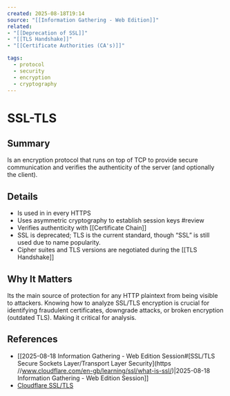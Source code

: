 ```yaml
---
created: 2025-08-18T19:14
source: "[[Information Gathering - Web Edition]]"
related: 
- "[[Deprecation of SSL]]" 
- "[[TLS Handshake]]"
- "[[Certificate Authorities (CA's)]]"

tags:
  - protocol
  - security
  - encryption
  - cryptography
---
```

# SSL-TLS

## Summary
Is an encryption protocol that runs on top of TCP to provide secure communication and verifies the authenticity of the server (and optionally the client).
## Details
- Is used in in every HTTPS 
- Uses asymmetric cryptography to establish session keys #review
- Verifies authenticity with [[Certificate Chain]]
- SSL is deprecated; TLS is the current standard, though “SSL” is still used due to name popularity.
- Cipher suites and TLS versions are negotiated during the [[TLS Handshake]]
## Why It Matters
Its the main source of protection for any HTTP plaintext from being visible to attackers. Knowing how to analyze SSL/TLS encryption is crucial for identifying fraudulent certificates, downgrade attacks, or broken encryption (outdated TLS). Making it critical for analysis.
## References
<!-- - This is a list of other notes, sites, or docs you cross-referenced to understand the concept better.
- Can be multiple, can be internal (`[[Other Note]]`) or external (`https://...`).
- It answers: “What else informed this note?”-->
- [[2025-08-18 Information Gathering - Web Edition Session#[SSL/TLS Secure Sockets Layer/Transport Layer Security](https //www.cloudflare.com/en-gb/learning/ssl/what-is-ssl/)|2025-08-18 Information Gathering - Web Edition Session]]
-  [Cloudflare SSL/TLS](https://www.cloudflare.com/en-gb/learning/ssl/what-is-ssl/#:~:text=What%20are%20the%20types%20of%20SSL)
